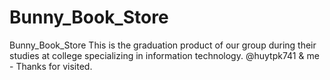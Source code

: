 # Bunny_Book_Store
Bunny_Book_Store
This is the graduation product of our group during their studies at college specializing in information technology.
@huytpk741 & me - Thanks for visited.
